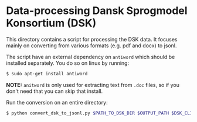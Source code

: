 # Data-processing Dansk Sprogmodel Konsortium (DSK)

This directory contains a script for processing the DSK data. It focuses mainly on converting from various formats (e.g. pdf and docx) to jsonl.

The script have an external dependency on `antiword` which should be installed separately. You do so on linux by running:

```bash
$ sudo apt-get install antiword
```

**NOTE:** `anitword` is only used for extracting text from `.doc` files, so if you don't need that you can skip that install.

Run the conversion on an entire directory:

```bash
$ python convert_dsk_to_jsonl.py $PATH_TO_DSK_DIR $OUTPUT_PATH $DSK_CLIENT
```

